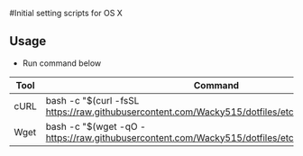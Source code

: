 #Initial setting scripts for OS X

## Usage
- Run command below

|Tool|Command|
|---|---|
|cURL|bash -c "$(curl -fsSL https://raw.githubusercontent.com/Wacky515/dotfiles/etc/test/make_dotfiles.sh | bash)"|
|Wget|bash -c "$(wget -qO - https://raw.githubusercontent.com/Wacky515/dotfiles/etc/test/make_dotfiles.sh | bash)"|
